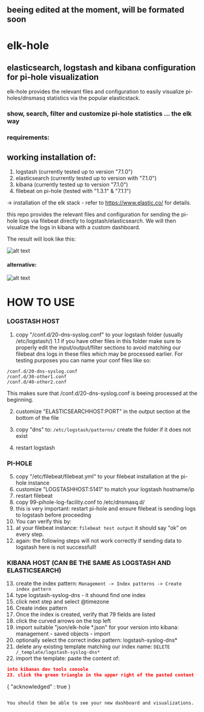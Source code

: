 ## beeing edited at the moment, will be formated soon



# elk-hole

## elasticsearch, logstash and kibana configuration for pi-hole visualization

elk-hole provides the relevant files and configuration to easily visualize pi-holes/dnsmasq statistics via the popular elasticstack.

### show, search, filter and customize pi-hole statistics ... the elk way


### requirements:
## working installation of:
1. logstash (currently tested up to version "7.1.0")
2. elasticsearch (currently tested up to version with "7.1.0")
3. kibana (currently tested up to version "7.1.0")
4. filebeat on pi-hole (tested with "1.3.1" & "7.1.1")

-> installation of the elk stack - refer to https://www.elastic.co/ for details.


this repo provides the relevant files and configuration for sending the pi-hole logs via filebeat directly to logstash/elasticsearch. We will then visualize the logs in kibana with a custom dashboard.

The result will look like this:

![alt text](https://github.com/nin9s/elk-hole/blob/master/dash.PNG)
#### alternative:
![alt text](https://github.com/nin9s/elk-hole/blob/master/dash_enhanced.PNG)
  
# HOW TO USE 
 
### LOGSTASH HOST 
1. copy "/conf.d/20-dns-syslog.conf" to your logstash folder (usually /etc/logstash/)
1.1 if you have other files in this folder make sure to properly edit the input/output/filter sections to avoid matching our filebeat dns logs in these files which may be processed earlier. For testing purposes you can name your conf files like so:

```
/conf.d/20-dns-syslog.conf
/conf.d/30-other1.conf
/conf.d/40-other2.conf
```

This makes sure that /conf.d/20-dns-syslog.conf is beeing processed at the beginning.

2. customize "ELASTICSEARCHHOST:PORT" in the output section at the bottom of the file
3. copy "dns" to:
```/etc/logstash/patterns/``` create the folder if it does not exist

4. restart logstash

### PI-HOLE
5. copy "/etc/filebeat/filebeat.yml" to your filebeat installation at the pi-hole instance
6. customize "LOGSTASHHOST:5141" to match your logstash hostname/ip
7. restart filebeat
8. copy 99-pihole-log-facility.conf to /etc/dnsmasq.d/
9. this is very important: restart pi-hole and ensure filebeat is sending logs to logstash before proceeding
10. You can verify this by:
11. at your filebeat instance: 
```filebeat test output```
it should say "ok" on every step.
12. again: the following steps will not work correctly if sending data to logstash here is not successfull!

### KIBANA HOST (CAN BE THE SAME AS LOGSTASH AND ELASTICSEARCH)

13. create the index pattern:
```Management -> Index patterns -> Create index pattern```
14. type logstash-syslog-dns - it shound find one index
15. click next step and select @timezone 
16. Create index pattern
17. Once the index is created, verify that 79 fields are listed
18. click the curved arrows on the top left
19. import suitable "json/elk-hole *.json" for your version into kibana: management - saved objects - import
20. optionally select the correct index pattern: logstash-syslog-dns*
21. delete any existing template matching our index name: 
```DELETE /_template/logstash-syslog-dns*```
22. import the template: paste the content of:
```logstash-syslog-dns-index.template_ELK7.x.json
into kibanas dev tools console
23. click the green triangle in the upper right of the pasted content (first line). Output should be:
```
{
  "acknowledged" : true 
}
```

You should then be able to see your new dashboard and visualizations.
